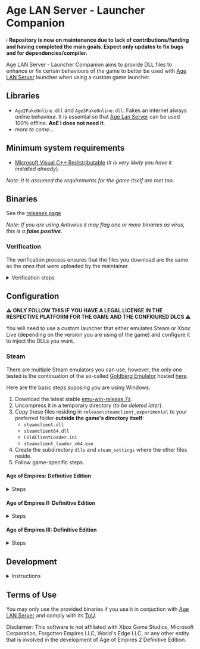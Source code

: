 # Age LAN Server - Launcher Companion

ℹ️ **Repository is now on maintenance due to lack of contributions/funding and having completed the main goals. Expect only updates to fix bugs and for dependencies/compiler.**

Age LAN Server - Launcher Companion aims to provide DLL files to enhance or fix certain behaviours of the game to better be used with [Age LAN Server](https://github.com/luskaner/ageLANServer) launcher when using a custom game launcher.

## Libraries

* `Age2FakeOnline.dll` and `Age3FakeOnline.dll`: Fakes an internet always online behaviour. It is essential so that [Age Lan Server](https://github.com/luskaner/ageLANServer) can be used 100% offline. **AoE I does not need it**.
* *more to come...*

## Minimum system requirements

* [Microsoft Visual C++ Redistributable](https://aka.ms/vs/17/release/vc_redist.x64.exe) (*it is very likely you have it installed already*).

*Note: It is assumed the requirements for the game itself are met too*.

## Binaries

See the [releases page](https://github.com/luskaner/ageLANServerLauncherCompanion/releases)

*Note: If you are using Antivirus it may flag one or more binaries as virus, this is a **false positive***.

### Verification

The verification process ensures that the files you download are the same as the ones that were uploaded by the
maintainer.

<details>
    <summary>Verification steps</summary>

1. Check the release tag is verified with the committer's signature key (*as all commits must be*).
2. Download the ```..._checksums_vA.B.C.D.txt``` and ```..._checksums_vA.B.C.D.txt.sig``` files.
3. Import the [release public key](release_public.key) and import it to your keyring if you haven't already.
4. Verify the ```..._checksums_vA.B.C.D.txt``` file with the ```..._checksums_vA.B.C.D.txt.sig``` file.
5. Verify the SHA-256 checksum list inside ```..._checksums_vA.B.C.D.txt``` with the downloaded archives.

</details>

## Configuration

**⚠️ ONLY FOLLOW THIS IF YOU HAVE A LEGAL LICENSE IN THE RESPECTIVE PLATFORM FOR THE GAME AND THE CONFIGURED DLCS ⚠️**

You will need to use a custom launcher that either emulates Steam or Xbox Live (depending on the version you are using of the game) and configure it to inject the DLLs you want.

### Steam

There are multiple Steam emulators you can use, however, the only one tested is the continuation of the so-called [Goldberg Emulator](https://gitlab.com/Mr_Goldberg/goldberg_emulator) hosted [here](https://github.com/Detanup01/gbe_fork).

Here are the basic steps suposing you are using Windows:
1. Download the latest stable [emu-win-release.7z](https://github.com/Detanup01/gbe_fork/releases/latest/download/emu-win-release.7z).
2. Uncompress it in a temporary directory (*to be deleted later*).
3. Copy these files residing in `release\steamclient_experimental` to your preferred folder **outside the game's directory itself**:
   * `steamclient.dll`
   * `steamclient64.dll`
   * `ColdClientLoader.ini`
   * `steamclient_loader_x64.exe`
4. Create the subdirectory `dlls` and `steam_settings` where the other files reside.
5. Follow game-specific steps.

#### Age of Empires: Definitive Edition

<details>
    <summary>Steps</summary>

1. Modify `ColdClientLoader.ini` and set the following values:
   * `[SteamClient]`:
     * `Exe`:  `Drive:\Path\To\SteamLibrary\steamapps\common\AoEDE\AoEDE_s.exe`.
     * `AppId`: 1017900.
2. Create `steam_settings\supported_languages.txt` with notepad and copy the following text as-is:
```text
english
french
italian
german
japanese
koreana
brazilian
russian
schinese
latam
tchinese
vietnamese
spanish
```
3. Create `steam_settings\achievements.json` with notepad and copy the following text as-is:
```json
[{"name": "ROMA_VICTRIX"}, {"name": "VENI_VIDI_VICI"}, {"name": "IMPERIAL_PEACE"}, {"name": "THE_ELEPHANT_IN_THE_ROME"}, {"name": "PUNIC_ATTACK"}, {"name": "HITTITE_BABY_ONE_MORE_TIME"}, {"name": "PHARAOH"}, {"name": "SMOKING_ZIGGURATS"}, {"name": "EPIC"}, {"name": "BIG_IN_JAPAN"}, {"name": "HOMES"}, {"name": "TOWERS_OF_BABEL"}, {"name": "RISE_AND_WALL"}, {"name": "NOT_THAT_IM_KEEPING_COUNT"}, {"name": "HUN_IS_THAT_YOU"}, {"name": "HERACLES"}, {"name": "ARTEMIS"}, {"name": "PARTHIAN_SHOT"}, {"name": "21ST_CENTURY"}, {"name": "AXE_TO_GRIND"}, {"name": "CUTE_CATS"}, {"name": "THE_CHOSEN_ONES"}, {"name": "DANCING_CHARIOTS"}, {"name": "MINOAN_COMPIES"}, {"name": "SCYTHESEEING"}, {"name": "SYNTAGMA"}, {"name": "WOLOLO"}, {"name": "EYE_OF_HORUS"}, {"name": "LOSING_YOUR_RELIGION"}, {"name": "ATLAS"}, {"name": "FEET_ON_THE_GROUND"}, {"name": "EYE_IN_THE_SKY"}, {"name": "ASSASSIN"}, {"name": "PERSEUS"}, {"name": "COINAGE"}, {"name": "QUARRY"}, {"name": "WOODSTOCK"}, {"name": "PEPPERONI_PIZZA"}, {"name": "MARVELOUS"}, {"name": "ARCHIMEDES"}, {"name": "PEGASUS"}, {"name": "STATE_OF_THE_ARTIFACT"}, {"name": "RUIN_THEM_ALL"}, {"name": "RES_PUBLICA"}]
```
4. Create `steam_settings\configs.user.ini` with notepad and copy the following text:
```ini
[user::general]
# Fill your account name as you would normally see.
account_name=
# Fill with your real steamid or leave empty for it to be auto-generated.
account_steamid=
# Choose one from steam_settings\supported_languages.txt (described in https://partner.steamgames.com/doc/store/localization/languages) or leave empty to be set as 'english'
language=
# Choose from 'Alpha-2' country code: https://www.iban.com/country-codes or leave empty to be set as 'US'
ip_country=
```
5. Modify the fields according to the comments.
6. Edit [Age LAN Server - Launcher](https://github.com/luskaner/ageLANServer/tree/main/launcher) `resources\config.aoe1.toml` and set:
   * `[Client]`:
      * `Executable`:  `Drive:\Path\To\steamclient_loader_x64.exe`.

*Note: Up-to-date as of 11/11/2024 and using release `Release 2024 11 09 (2) Fix`*.
    
</details>

#### Age of Empires II: Definitive Edition

<details>
    <summary>Steps</summary>

1. Modify `ColdClientLoader.ini` and set the following values:
   * `[SteamClient]`:
     * `Exe`:  `Drive:\Path\To\SteamLibrary\steamapps\common\AoE2DE\AoE2DE_s.exe`.
     * `AppId`: 813780.
   * `[Injection]`
     * `DllsToInjectFolder`: `dlls`.
2. Create `steam_settings\supported_languages.txt` with notepad and copy the following text as-is:
```text
english
french
italian
german
japanese
koreana
portuguese
brazilian
russian
schinese
latam
tchinese
turkish
vietnamese
spanish
polish
hindi
malay
```
3. Create `steam_settings\achievements.json` with notepad and copy the following text as-is:
```json
[{"name":"ACHAEMENIDS_VICTORY"},{"name":"ACHEVEMENT_HUN_WHAT_ARE_YOU_DOING"},{"name":"ACHIEVEMENT_100_GBETO"},{"name":"ACHIEVEMENT_90_KG"},{"name":"ACHIEVEMENT_ADMIRABLE_ADMIRAL"},{"name":"ACHIEVEMENT_AGAINST_ALL"},{"name":"ACHIEVEMENT_AGE_OF_VIKINGS"},{"name":"ACHIEVEMENT_AGILE_AS_A_SPARROW"},{"name":"ACHIEVEMENT_ALARIC_SPEED_RUN"},{"name":"ACHIEVEMENT_ALEXANDRA_THE_GREAT"},{"name":"ACHIEVEMENT_ALL_ACCOUNTED_FOR"},{"name":"ACHIEVEMENT_ANYONE_ORDER_PIZZA"},{"name":"ACHIEVEMENT_AN_OFFER"},{"name":"ACHIEVEMENT_ARE_YOU_NOT_ENTERTAINED"},{"name":"ACHIEVEMENT_ATTILA_SPEED_RUN"},{"name":"ACHIEVEMENT_AUNTIE_DEAREST"},{"name":"ACHIEVEMENT_A_MOST_CONVENIENT_DEATH"},{"name":"ACHIEVEMENT_A_SECOND_HASTINGS"},{"name":"ACHIEVEMENT_A_SUITABLE_SATRAP"},{"name":"ACHIEVEMENT_BABY_BOOMER"},{"name":"ACHIEVEMENT_BATTLESHIP"},{"name":"ACHIEVEMENT_BIRD_SHOOTING"},{"name":"ACHIEVEMENT_BLOCKADE_BREAKER"},{"name":"ACHIEVEMENT_BON_VOYAGE"},{"name":"ACHIEVEMENT_BOUNTY_HUNTER"},{"name":"ACHIEVEMENT_BREAD_AND_CIRCUSES"},{"name":"ACHIEVEMENT_BUILDER_OF_CIVILIZATIONS"},{"name":"ACHIEVEMENT_BULLS_EYE"},{"name":"ACHIEVEMENT_BULL_MARKET"},{"name":"ACHIEVEMENT_BY_AHURAMAZDAS_GRACE"},{"name":"ACHIEVEMENT_CALM_COOL_AND_COLLECTED"},{"name":"ACHIEVEMENT_CAMPAIGN_ALARIC_COMPLETED"},{"name":"ACHIEVEMENT_CAMPAIGN_ARMENIANS_COMPLETED"},{"name":"ACHIEVEMENT_CAMPAIGN_ATTILA_COMPLETED"},{"name":"ACHIEVEMENT_CAMPAIGN_BARBAROSSA_COMPLETED"},{"name":"ACHIEVEMENT_CAMPAIGN_BARI_COMPLETED"},{"name":"ACHIEVEMENT_CAMPAIGN_BATTLE_FOR_GREECE_COMPLETED"},{"name":"ACHIEVEMENT_CAMPAIGN_BENGALIS_COMPLETED"},{"name":"ACHIEVEMENT_CAMPAIGN_BERBER_COMPLETED"},{"name":"ACHIEVEMENT_CAMPAIGN_BOHEMIANS_COMPLETED"},{"name":"ACHIEVEMENT_CAMPAIGN_BRITONS_COMPLETED"},{"name":"ACHIEVEMENT_CAMPAIGN_BULGARIAN_COMPLETED"},{"name":"ACHIEVEMENT_CAMPAIGN_BURGUNDIANS_COMPLETED"},{"name":"ACHIEVEMENT_CAMPAIGN_BURMESE_COMPLETED"},{"name":"ACHIEVEMENT_CAMPAIGN_CUMAN_COMPLETED"},{"name":"ACHIEVEMENT_CAMPAIGN_DRACULA_COMPLETED"},{"name":"ACHIEVEMENT_CAMPAIGN_DRAVIDIANS_COMPLETED"},{"name":"ACHIEVEMENT_CAMPAIGN_ELCID_COMPLETED"},{"name":"ACHIEVEMENT_CAMPAIGN_ELDORADO_COMPLETED"},{"name":"ACHIEVEMENT_CAMPAIGN_ETHIOPIAN_COMPLETED"},{"name":"ACHIEVEMENT_CAMPAIGN_GEORGIANS_COMPLETED"},{"name":"ACHIEVEMENT_CAMPAIGN_HEROES_AND_VILLAINS_COMPLETED"},{"name":"ACHIEVEMENT_CAMPAIGN_HINDUSTANIS_COMPLETED"},{"name":"ACHIEVEMENT_CAMPAIGN_HISTORICAL_BATTLES_COMPLETE"},{"name":"ACHIEVEMENT_CAMPAIGN_HOPELESS_ROMANTIC"},{"name":"ACHIEVEMENT_CAMPAIGN_INSPIRING_POET"},{"name":"ACHIEVEMENT_CAMPAIGN_JOANARC_COMPLETED"},{"name":"ACHIEVEMENT_CAMPAIGN_KHAN_COMPLETED"},{"name":"ACHIEVEMENT_CAMPAIGN_KHMER_COMPLETED"},{"name":"ACHIEVEMENT_CAMPAIGN_LITHUANIANS_COMPLETED"},{"name":"ACHIEVEMENT_CAMPAIGN_MACEDONIANS_COMPLETED"},{"name":"ACHIEVEMENT_CAMPAIGN_MALAY_COMPLETED"},{"name":"ACHIEVEMENT_CAMPAIGN_MALIAN_COMPLETED"},{"name":"ACHIEVEMENT_CAMPAIGN_MONTEZUMA_COMPLETED"},{"name":"ACHIEVEMENT_CAMPAIGN_PERSIANS_COMPLETED"},{"name":"ACHIEVEMENT_CAMPAIGN_POLES_COMPLETED"},{"name":"ACHIEVEMENT_CAMPAIGN_PORTUGUESE_COMPLETED"},{"name":"ACHIEVEMENT_CAMPAIGN_PRITHVIRAJ_COMPLETED"},{"name":"ACHIEVEMENT_CAMPAIGN_RAJA_OF_THE_PEOPLE"},{"name":"ACHIEVEMENT_CAMPAIGN_ROMANS_COMPLETED"},{"name":"ACHIEVEMENT_CAMPAIGN_SALADIN_COMPLETED"},{"name":"ACHIEVEMENT_CAMPAIGN_SFORZA_COMPLETED"},{"name":"ACHIEVEMENT_CAMPAIGN_SICILIANS_COMPLETED"},{"name":"ACHIEVEMENT_CAMPAIGN_SUMERIANS_COMPLETED"},{"name":"ACHIEVEMENT_CAMPAIGN_TATAR_COMPLETED"},{"name":"ACHIEVEMENT_CAMPAIGN_VIETNAMESE_COMPLETED"},{"name":"ACHIEVEMENT_CAMPAIGN_WALLACE_COMPLETED"},{"name":"ACHIEVEMENT_CAN_I_BE_FRANK_WITH_YOU"},{"name":"ACHIEVEMENT_CASTLE_CRUSHER"},{"name":"ACHIEVEMENT_CASTLE_OF_DOUBT"},{"name":"ACHIEVEMENT_CATHEDRAL_RUSH"},{"name":"ACHIEVEMENT_CHAIN_REACTION"},{"name":"ACHIEVEMENT_CHALLENGE_ACCEPTED"},{"name":"ACHIEVEMENT_CHARIOTABLE_NUMBERS"},{"name":"ACHIEVEMENT_CHURCH_SANCTUARY"},{"name":"ACHIEVEMENT_CIVIS_ROMANUS"},{"name":"ACHIEVEMENT_COMBINED_ARMS"},{"name":"ACHIEVEMENT_CONSTRUCTION_CANCELLATION"},{"name":"ACHIEVEMENT_COUP_DETAT"},{"name":"ACHIEVEMENT_CRISIS_MANAGEMENT"},{"name":"ACHIEVEMENT_DAIMYO_OF_THE_NINE_PROVINCES"},{"name":"ACHIEVEMENT_DARK_DINNER"},{"name":"ACHIEVEMENT_DARK_HUMOR"},{"name":"ACHIEVEMENT_DEFEAT_AUSTRIAN_DUKE"},{"name":"ACHIEVEMENT_DESTROY_DELHI"},{"name":"ACHIEVEMENT_DIPLOMACY_IS_FOR_THE_MEEK"},{"name":"ACHIEVEMENT_DONJON_SERJEANT"},{"name":"ACHIEVEMENT_DRAGON_SHIPS"},{"name":"ACHIEVEMENT_D_DAY"},{"name":"ACHIEVEMENT_EASIEST_AI"},{"name":"ACHIEVEMENT_EASY_AI"},{"name":"ACHIEVEMENT_ELEPHANTASTIC"},{"name":"ACHIEVEMENT_ENTER_THE_EPIC"},{"name":"ACHIEVEMENT_ETERNAL_GRATITUDE"},{"name":"ACHIEVEMENT_EXPEDITED_DELIVERY"},{"name":"ACHIEVEMENT_EXTREME_AI"},{"name":"ACHIEVEMENT_EYE_OF_THE_TIGER"},{"name":"ACHIEVEMENT_FACE_MY_RATHA"},{"name":"ACHIEVEMENT_FAMILY_FEUDAL"},{"name":"ACHIEVEMENT_FASTER_THAN_A_SPEEDING_CANNONBALL"},{"name":"ACHIEVEMENT_FAST_FOOD"},{"name":"ACHIEVEMENT_FIGHTING_FROM_AFAR"},{"name":"ACHIEVEMENT_FIGHT_IN_THE_SHADE"},{"name":"ACHIEVEMENT_FINAL_COUNTDOWN"},{"name":"ACHIEVEMENT_FIRE_WITH_FIRE"},{"name":"ACHIEVEMENT_FIRST_CITIZEN"},{"name":"ACHIEVEMENT_FLEMISH_REVOLUTION"},{"name":"ACHIEVEMENT_FORGED_IN_IRON"},{"name":"ACHIEVEMENT_FORGED_IN_THE_HEAT_OF_BATTLE"},{"name":"ACHIEVEMENT_FRANKLY_MY_DEAR"},{"name":"ACHIEVEMENT_FRIEND_OF_ARTEMSIA"},{"name":"ACHIEVEMENT_FRIEND_OF_THE_HELOTS"},{"name":"ACHIEVEMENT_FUROR_TEUTONICUS"},{"name":"ACHIEVEMENT_GALLEON_BLING"},{"name":"ACHIEVEMENT_GAME_OVER_YURY"},{"name":"ACHIEVEMENT_GENERATIONAL_AMBITIONS"},{"name":"ACHIEVEMENT_GOING_FOR_THE_GOLD"},{"name":"ACHIEVEMENT_GREECED_LIGHTNING"},{"name":"ACHIEVEMENT_HARDEST_AI"},{"name":"ACHIEVEMENT_HARD_AI"},{"name":"ACHIEVEMENT_HAUTE_HAUTE_BRIEF_CANDLE"},{"name":"ACHIEVEMENT_HOMELESS"},{"name":"ACHIEVEMENT_HOT_N_SPICY"},{"name":"ACHIEVEMENT_HOWDY_NEIGHBOR"},{"name":"ACHIEVEMENT_HUNA_JOIN_ME"},{"name":"ACHIEVEMENT_ITALY_JONES_AND_THE_FIRST_CRUSADE"},{"name":"ACHIEVEMENT_ITS_A_TREB"},{"name":"ACHIEVEMENT_I_AM_LEGION"},{"name":"ACHIEVEMENT_I_WAS_IN_CHINA_BEFORE"},{"name":"ACHIEVEMENT_I_WONDER_WHY_I_DID_THAT"},{"name":"ACHIEVEMENT_KABOOM"},{"name":"ACHIEVEMENT_KARAMBOLAGE"},{"name":"ACHIEVEMENT_KILL_KING_TAKAYUTPI"},{"name":"ACHIEVEMENT_KING_OF_THE_SEAS"},{"name":"ACHIEVEMENT_KNOCKING_ON_YOUR_DOOR"},{"name":"ACHIEVEMENT_KUSHLUK_ASSASSINATION"},{"name":"ACHIEVEMENT_LANDSLIDE"},{"name":"ACHIEVEMENT_LAW_MAKER"},{"name":"ACHIEVEMENT_LEADER_OF_MEN"},{"name":"ACHIEVEMENT_LONG_LIVE_THE_KING"},{"name":"ACHIEVEMENT_LOSING_YOUR_RELIGION"},{"name":"ACHIEVEMENT_LOST_VIKINGS"},{"name":"ACHIEVEMENT_MALEVOLENT_MAURAUDER"},{"name":"ACHIEVEMENT_MALLEUS_SCOTORUM"},{"name":"ACHIEVEMENT_MANGO_SHOTS"},{"name":"ACHIEVEMENT_MARATHONOMACHOS"},{"name":"ACHIEVEMENT_MARCO_POLO"},{"name":"ACHIEVEMENT_MASTERPIECE"},{"name":"ACHIEVEMENT_MINT_CONDITION"},{"name":"ACHIEVEMENT_MODERATE_AI"},{"name":"ACHIEVEMENT_NEVER_TRUST"},{"name":"ACHIEVEMENT_NOT_CUTTING_CORNERS"},{"name":"ACHIEVEMENT_NOT_JUST_A_MILITIA"},{"name":"ACHIEVEMENT_NOT_THE_VIPER"},{"name":"ACHIEVEMENT_NO_BAGGAGE"},{"name":"ACHIEVEMENT_NO_CASTLE_AGE"},{"name":"ACHIEVEMENT_NO_GUNS"},{"name":"ACHIEVEMENT_NO_HOJO"},{"name":"ACHIEVEMENT_NO_KILLING_PORTUGUESE"},{"name":"ACHIEVEMENT_NO_QUARTER"},{"name":"ACHIEVEMENT_NO_REST_FOR_THE_WICKED"},{"name":"ACHIEVEMENT_NO_SUNTZU_LIGHT"},{"name":"ACHIEVEMENT_NO_SUPPORT"},{"name":"ACHIEVEMENT_NO_WALLS"},{"name":"ACHIEVEMENT_NO_WHEELS"},{"name":"ACHIEVEMENT_NO_WONDER_LEFT_BEHIND"},{"name":"ACHIEVEMENT_NO_WONDER_ON_MY_WATCH"},{"name":"ACHIEVEMENT_NO_WONDER_YOU_WON"},{"name":"ACHIEVEMENT_NUMBERS_BEAT_EVERYTHING"},{"name":"ACHIEVEMENT_OFFENSE_IS_THE_BEST_DEFENSE"},{"name":"ACHIEVEMENT_OOF_NICE"},{"name":"ACHIEVEMENT_OTTOMAN_GLORY_SEEKER"},{"name":"ACHIEVEMENT_OUT_OF_THEIR_ELEMENT"},{"name":"ACHIEVEMENT_OUT_WITH_A_BANG"},{"name":"ACHIEVEMENT_PARINIRVANA"},{"name":"ACHIEVEMENT_PHILHELLENE"},{"name":"ACHIEVEMENT_PHILOLACON"},{"name":"ACHIEVEMENT_PLEASANT_PEASANT"},{"name":"ACHIEVEMENT_PLEBEIAN_PRESERVER"},{"name":"ACHIEVEMENT_POLITICAL_ANIMAL"},{"name":"ACHIEVEMENT_PREPARE_FOR_BOAR"},{"name":"ACHIEVEMENT_PROMACHOS"},{"name":"ACHIEVEMENT_PROTECTOR_OF_THE_REALM"},{"name":"ACHIEVEMENT_RAIDING_PARTY"},{"name":"ACHIEVEMENT_REJECT_THE_REGENT"},{"name":"ACHIEVEMENT_RELIC_HUNTER"},{"name":"ACHIEVEMENT_RIDE_FOR_RUIN"},{"name":"ACHIEVEMENT_RUSH_TO_THE_KING"},{"name":"ACHIEVEMENT_SACK_AND_BURN"},{"name":"ACHIEVEMENT_SATANS_MAP"},{"name":"ACHIEVEMENT_SAXON_REVENGE"},{"name":"ACHIEVEMENT_SCATTERED_HORDE"},{"name":"ACHIEVEMENT_SEEDS_OF_THEIR_OWN_DESTRUCTION"},{"name":"ACHIEVEMENT_SELFMADE_MAN"},{"name":"ACHIEVEMENT_SHEEP_HOARDER"},{"name":"ACHIEVEMENT_SHOGUN"},{"name":"ACHIEVEMENT_SHUT_UP_LA_HIRE"},{"name":"ACHIEVEMENT_SNEAK_ATTACK"},{"name":"ACHIEVEMENT_SO_EPIC"},{"name":"ACHIEVEMENT_SUPREMELY_UNEXPECTED"},{"name":"ACHIEVEMENT_SURYAVARMAN_RELICS"},{"name":"ACHIEVEMENT_SUSHI_LOVER"},{"name":"ACHIEVEMENT_TACTICAL_RETREAT"},{"name":"ACHIEVEMENT_THE_BEST_DEFENSE"},{"name":"ACHIEVEMENT_THE_GO_GETTER"},{"name":"ACHIEVEMENT_THE_GREAT_KINGS_WRATH"},{"name":"ACHIEVEMENT_THE_MISSIONARY"},{"name":"ACHIEVEMENT_THE_OLD_FASHIONED_WAY"},{"name":"ACHIEVEMENT_THE_RENOVATOR"},{"name":"ACHIEVEMENT_THE_WONDER"},{"name":"ACHIEVEMENT_THRONE_THIEF"},{"name":"ACHIEVEMENT_THUNDERING_ZEUS"},{"name":"ACHIEVEMENT_TOLERANT_PIETY"},{"name":"ACHIEVEMENT_TOMB_RAIDER"},{"name":"ACHIEVEMENT_TOO_LAME_TO_TAME"},{"name":"ACHIEVEMENT_TRUST_NO_ONE"},{"name":"ACHIEVEMENT_UNCHIVALROUS_PRAGMATIST"},{"name":"ACHIEVEMENT_UNEXPECTED"},{"name":"ACHIEVEMENT_UNITED_WE_FALL"},{"name":"ACHIEVEMENT_UR_OUT_OF_HERE"},{"name":"ACHIEVEMENT_VANDALIZED"},{"name":"ACHIEVEMENT_VICTORY_WITH_EVERY_CIV"},{"name":"ACHIEVEMENT_WHAT_WOULD_ALEXANDER_HAVE_DONE"},{"name":"ACHIEVEMENT_WINGMAN"},{"name":"ACHIEVEMENT_WOLOLO"},{"name":"ACHIEVEMENT_YOU_HAVE_NO_POWER_HERE"},{"name":"ACHIEVEMENT_ZIZKOV_HILL"},{"name":"ARMENIANS_VICTORY"},{"name":"ATHENIANS_VICTORY"},{"name":"AZTEC_VICTORY"},{"name":"BENGALIS_VICTORY"},{"name":"BERBERS_VICTORY"},{"name":"BOHEMIANS_VICTORY"},{"name":"BRITONS_VICTORY"},{"name":"BULGARIANS_VICTORY"},{"name":"BURGUNDIANS_VICTORY"},{"name":"BURMESE_VICTORY"},{"name":"BYZANTINES_VICTORY"},{"name":"CELTS_VICTORY"},{"name":"CHINESE_VICTORY"},{"name":"CUMANS_VICTORY"},{"name":"DRAVIDIANS_VICTORY"},{"name":"ETHIOPIANS_VICTORY"},{"name":"FRANKS_VICTORY"},{"name":"GEORGIANS_VICTORY"},{"name":"GOTHS_VICTORY"},{"name":"GURJARAS_VICTORY"},{"name":"HUNS_VICTORY"},{"name":"INCAS_VICTORY"},{"name":"INDIANS_VICTORY"},{"name":"ITALIANS_VICTORY"},{"name":"JAPANESE_VICTORY"},{"name":"KHMER_VICTORY"},{"name":"KOREANS_VICTORY"},{"name":"LITHUANIANS_VICTORY"},{"name":"MAGYARS_VICTORY"},{"name":"MALAY_VICTORY"},{"name":"MALIANS_VICTORY"},{"name":"MAYANS_VICTORY"},{"name":"MONGOLS_VICTORY"},{"name":"PERSIANS_VICTORY"},{"name":"POLES VICTORY"},{"name":"POMPEII_ASSYRIAN_VICTORY"},{"name":"POMPEII_BABYLONIAN_VICTORY"},{"name":"POMPEII_CARTHAGINIAN_VICTORY"},{"name":"POMPEII_CHOSON_VICTORY"},{"name":"POMPEII_EGYPTIAN_VICTORY"},{"name":"POMPEII_GREEK_VICTORY"},{"name":"POMPEII_HITTITE_VICTORY"},{"name":"POMPEII_LACVIET_VICTORY"},{"name":"POMPEII_MACEDONIAN_VICTORY"},{"name":"POMPEII_MINOAN_VICTORY"},{"name":"POMPEII_PALMYRAN_VICTORY"},{"name":"POMPEII_PERSIAN_VICTORY"},{"name":"POMPEII_PHOENICIAN_VICTORY"},{"name":"POMPEII_ROMAN_VICTORY"},{"name":"POMPEII_SHANG_VICTORY"},{"name":"POMPEII_SUMERIAN_VICTORY"},{"name":"POMPEII_YAMATO_VICTORY"},{"name":"PORTUGUESE_VICTORY"},{"name":"ROMAN_VICTORY"},{"name":"SARACENS_VICTORY"},{"name":"SICILIANS_VICTORY"},{"name":"SLAVS_VICTORY"},{"name":"SPANISH_VICTORY"},{"name":"SPARTANS_VICTORY"},{"name":"SteamAchievements"},{"name":"TATARS_VICTORY"},{"name":"TEUTONS_VICTORY"},{"name":"TURKS_VICTORY"},{"name":"VIETNAMESE_VICTORY"},{"name":"VIKINGS_VICTORY"}]
```
4. Create `steam_settings\configs.app.ini` with notepad and copy the following text:
```ini
[app::dlcs]
unlock_all=0
# Expansions
#1389240=Age of Empires II: Definitive Edition - Lords of the West
#1557210=Age of Empires II: Definitive Edition - Dawn of the Dukes
#1869820=Age of Empires II: Definitive Edition - Dynasties of India
#2141580=Age of Empires II: Definitive Edition - Return of Rome
#2555420=Age of Empires II: Definitive Edition - The Mountain Royals
#2805510=Age of Empires II: Definitive Edition - Victors and Vanquished
#2805520=Age of Empires II: DE - Chronicles: Battle for Greece
# Animated Icons
#2672800=Age of Empires II: Definitive Edition – La Hire’s Dry Humor Animated Icons
#2672810=Age of Empires II: Definitive Edition – Joan’s Marvelous Moving Masterpieces Animated Icons
#2672820=Age of Empires II: Definitive Edition – Barbarossa’s Barrel of Pickled Goods Animated Icons
# Other
#1039811=Enhanced Graphics Pack
```
5. Remove the starting `#` for the DLCs **you legally own** and are installed.
6. Create `steam_settings\configs.user.ini` with notepad and copy the following text:
```ini
[user::general]
# Fill your account name as you would normally see.
account_name=
# Fill with your real steamid or leave empty for it to be auto-generated.
account_steamid=
# Choose one from steam_settings\supported_languages.txt (described in https://partner.steamgames.com/doc/store/localization/languages) or leave empty to be set as 'english'
language=
# Choose from 'Alpha-2' country code: https://www.iban.com/country-codes or leave empty to be set as 'US'
ip_country=
```
7. Modify the fields according to the comments.
8. Copy the `Age2...` DLLs you have download from here to `dlls` folder (*uncompressed*).
9. Edit [Age LAN Server - Launcher](https://github.com/luskaner/ageLANServer/tree/main/launcher) `resources\config.aoe2.toml` and set:
   * `[Client]`:
      * `Executable`:  `Drive:\Path\To\steamclient_loader_x64.exe`.

*Note: Up-to-date as of 03/11/2024 and using release `Release 2024 10 25`*.
</details>

#### Age of Empires III: Definitive Edition

<details>
    <summary>Steps</summary>

1. Modify `ColdClientLoader.ini` and set the following values:
   * `[SteamClient]`:
     * `Exe`:  `Drive:\Path\To\SteamLibrary\steamapps\common\AoE3DE\AoE3DE_s.exe`.
     * `AppId`: 933110.
   * `[Injection]`
     * `DllsToInjectFolder`: `dlls`.
2. Create `steam_settings\supported_languages.txt` with notepad and copy the following text as-is:
```text
english
french
italian
german
japanese
koreana
brazilian
russian
schinese
tchinese
turkish
vietnamese
spanish
```
3. Create `steam_settings\achievements.json` with notepad and copy the following text as-is:
```json
[{"name":"WHAT_A_BEAUTIFUL_CITY"},{"name":"CONTENT_CREATOR"},{"name":"BLOOD_ICE_AND_STEEL"},{"name":"FIRE_AND_SHADOW"},{"name":"THE_ASIAN_DYNASTIES"},{"name":"THE_TOMMYNATOR"},{"name":"EVERY_MOMENT_I_LIVE_IS_AGONY"},{"name":"RAISING_CONQUERORS"},{"name":"WINNER_WINNER"},{"name":"CARTOGRAPHER"},{"name":"IMPERIAL_AGE"},{"name":"FULL_OF_HOT_AIR"},{"name":"DANCE"},{"name":"ALLIANCE"},{"name":"TRADES_MASTER"},{"name":"WE_NEED_MORE_WOOD"},{"name":"MY_HERO"},{"name":"TREASURE_HUNTER"},{"name":"A_PIRATES_LIFE_FOR_ME"},{"name":"TO_THE_SEAS"},{"name":"WAR_WAGONS"},{"name":"FIERCE_CAVALRYMEN_OF_TARTARS"},{"name":"CATHEDRAL_ASSIST"},{"name":"BIG_BROTHERS"},{"name":"PIKE_AND_SHOT"},{"name":"CONGREVE_ROCKETS"},{"name":"RIDERS"},{"name":"RIBAULDEQUIN"},{"name":"WONDERS"},{"name":"FAITH"},{"name":"ELEPHANT_IN_THE_ROOM"},{"name":"SOCIAL_DOMINANCE"},{"name":"NO_MAINS"},{"name":"BUDGET_CUT"},{"name":"HERE_COMES_THE_CAVALRY"},{"name":"WHATEVER_THE_PRICE_ILL_BEAT_IT"},{"name":"OLD_FASHIONED"},{"name":"ANIMAL_WHISPERER"},{"name":"ANIMAL_HUNTER"},{"name":"SEE_MY_VEST"},{"name":"COMFORTS_OF_HOME"},{"name":"STRIKE"},{"name":"WELL_STUDIED"},{"name":"HOLY_MOUNTAINS"},{"name":"RAIDING_PARTY"},{"name":"BIG_BOMBARDMENT"},{"name":"SAFARI"},{"name":"INFLUENCER"},{"name":"CASH_COW"},{"name":"HAUSA_VICTORY"},{"name":"ETHIOPIAN_VICTORY"},{"name":"RULER_OF_THE_SEVEN_KINGDOMS"},{"name":"KING_OF_KINGS"},{"name":"DEVOUT_LEARNER"},{"name":"TRULY_REVOLTING"},{"name":"COMPANIA_FUSILEROS"},{"name":"ESTADOS_UNIDOS_MEXICANOS"},{"name":"GUERRILLEROS_MEXICANOS"},{"name":"STRENGTH_IN_NUMBERS"},{"name":"DESPERADO"},{"name":"MEXICAN_VICTORY"},{"name":"STRATEGIST"},{"name":"MEXICAN_STATESMAN"},{"name":"TONGUES_OF_EUROPE"},{"name":"DEMOLITION_DERBY"},{"name":"THE_GREAT_SIEGE"},{"name":"HEAVY_METAL_RAIN"},{"name":"KNIGHTS_HOSPITAL"},{"name":"BUSINESS_TRIP"},{"name":"MALTESE_VICTORY"},{"name":"ALONE_AGAINST_THE_WORLD"},{"name":"COSSACK_CAPTAIN"},{"name":"DEFENSE_OF_THE_HEADQUARTERS"},{"name":"SCORCHED_EARTH"},{"name":"UPHILL_BATTLE"},{"name":"SHELL_WITH_YOUR_NAME_ON_IT"},{"name":"INTERNATIONAL_SUPPORTERS"},{"name":"TECHNOLOGICAL_BOOM"},{"name":"INVESTMANT_BANKER"},{"name":"FREE_REAL_ESTATE"},{"name":"BERSAGLIERI_BATTALION"},{"name":"ITALIAN_VICTORY"},{"name":"LA_SERENISSIMA"},{"name":"ECONOMIC_SUPER_POWER"},{"name":"OK_BOOMER"},{"name":"GRAND_EXCHANGE"},{"name":"IMPERIUM"},{"name":"WEALTH_OF_EMPIRES"}]
```
4. Create `steam_settings\configs.app.ini` with notepad and copy the following text:
```ini
[app::dlcs]
unlock_all=0
# Base Game
#2477660=Age of Empires III: Definitive Edition (Base Game)
# Civilizations
#1581450=Age of Empires III: Definitive Edition - United States Civilization
#1817370=Age of Empires III: Definitive Edition - Mexico Civilization
# Expansions
#1581451=Age of Empires III: DE The African Royals
#1817361=Age of Empires III: Definitive Edition - Knights of the Mediterranean
# Cosmetics
#2154360=Age of Empires III: Definitive Edition – Hero Cosmetic Pack – Lizzie
#2154361=Age of Empires III: Definitive Edition – Hero Cosmetic Pack – Kunoichi
#2154362=Age of Empires III: Definitive Edition – Hero Cosmetic Pack – Vol. 1
# Other
#1331250=Boston - 4K Cinematic Pack
```
5. Remove the starting `#` for the DLCs **you legally own** and are installed.
6. Create `steam_settings\configs.user.ini` with notepad and copy the following text:
```ini
[user::general]
# Fill your account name as you would normally see.
account_name=
# Fill with your real steamid or leave empty for it to be auto-generated.
account_steamid=
# Choose one from steam_settings\supported_languages.txt (described in https://partner.steamgames.com/doc/store/localization/languages) or leave empty to be set as 'english'
language=
# Choose from 'Alpha-2' country code: https://www.iban.com/country-codes or leave empty to be set as 'US'
ip_country=
```
7. Modify the fields according to the comments.
8. Copy the `Age3...` DLLs you have download from here to `dlls` folder (*uncompressed*).
9. Edit [Age LAN Server - Launcher](https://github.com/luskaner/ageLANServer/tree/main/launcher) `resources\config.aoe3.toml` and set:
   * `[Client]`:
      * `Executable`:  `Drive:\Path\To\steamclient_loader_x64.exe`.

*Note: Up-to-date as of 03/11/2024 and using release `Release 2024 10 25`*.
</details>

## Development

<details>
    <summary>Instructions</summary>
    
### Requirements
* OS: Windows 10.
* IDE: Visual Studio 2022 or Visual Studio Code.
* Tools: Windows 10 SDK.

### Tasks

Before staring make sure to clone the repo with submodules and install `vcpkg` submodule, you may need to configure VS Studio/Code to its path.

* Release Build: `msbuild /m /p:Configuration=Release`
* Debug Build:  `msbuild /m /p:Configuration=Debug`
* Release workflow: See [Github Workflow](https://github.com/luskaner/ageLANServerLauncherCompanion/blob/main/.github/workflows/release.yml)
  
</details>

## Terms of Use

You may only use the provided binaries if you use it in conjuction with [Age LAN Server](https://github.com/luskaner/ageLANServer) and comply with its [ToU](https://github.com/luskaner/ageLANServer?tab=readme-ov-file#terms-of-use).

Disclaimer: This software is not affiliated with Xbox Game Studios, Microsoft Corporation, Forgotten Empires LLC,
World's Edge LLC, or any other entity that is involved in the development of Age of Empires 2 Definitive Edition.
